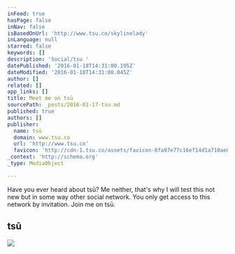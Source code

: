 ```yaml
---
inFeed: true
hasPage: false
inNav: false
isBasedOnUrl: 'http://www.tsu.co/skylinelady'
inLanguage: null
starred: false
keywords: []
description: 'Social/tsu '
datePublished: '2016-01-18T14:31:00.195Z'
dateModified: '2016-01-18T14:31:00.045Z'
author: []
related: []
app_links: []
title: Meet me on tsū
sourcePath: _posts/2016-01-17-tsu.md
published: true
authors: []
publisher:
  name: tsū
  domain: www.tsu.co
  url: 'http://www.tsu.co'
  favicon: 'http://cdn-1.tsu.co/assets/favicon-8fa97e77c16ef14d1a710ae8b4dbb179cda2118f3f2aadfc2247ad5473225201.ico'
_context: 'http://schema.org'
_type: MediaObject

---
```

Have you ever heard about tsū? Me neither, that's why I will test this not new but in some way other social network. You only get access to this network by invitation. Join me on tsū.

<article style=""><h1>tsū</h1><img src="https://s3-us-west-2.amazonaws.com/the-grid-img/p/1a54cc3869b75499d44aec3fb8f0715a27fd0f76.png" /></article>